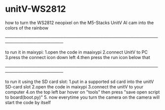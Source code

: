 # unitV-WS2812
how to turn the WS2812 neopixel on the M5-Stacks UnitV AI cam into the colors of the rainbow

─────────────────────────────────────────────────────────────────────

to run it in maixypi:
  1.open the code in maaixypi
  2.connect UnitV to PC
  3.press the connect icon down left
  4.then press the run icon below that

─────────────────────────────────────────────────────────────────────

to run it using the SD card slot:
  1.put in a supported sd card into the unitV SD-card slot
  2.open the code in maixypi
  3.connect the unitV to your computer
  4.on the top left bar hover on "tools" then press "save open script to board(boot.py)"
  5. now everytime you turn the camera on the camera will start the code by itself
